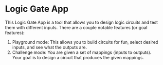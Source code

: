 # Logic Gate App

This Logic Gate App is a tool that allows you to design logic circuits and test them with different inputs.
There are a couple notable features (or goal features):
1) Playground mode: This allows you to build circuits for fun, select desired inputs, and see what the outputs are.
2) Challenge mode: You are given a set of mappings (inputs to outputs). Your goal is to design a circuit that produces the given mappings.
